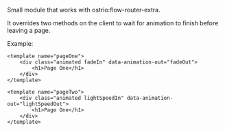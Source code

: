 Small module that works with ostrio:flow-router-extra.

It overrides two methods on the client to wait for animation to finish before leaving a page.

Example:
```
<template name="pageOne">
	<div class="animated fadeIn" data-animation-out="fadeOut">
		<h1>Page One</h1>
	</div>
</template>

<template name="pageTwo">
	<div class="animated lightSpeedIn" data-animation-out="lightSpeedOut">
		<h1>Page One</h1>
	</div>
</template>
```